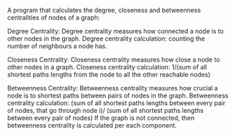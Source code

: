 A program that calculates the degree, closeness and betweenness centralities of nodes of a graph:

Degree Centrality:
Degree centrality measures how connected a node is to other nodes in the graph.
Degree centrality calculation: counting the number of neighbours a node has.

Closeness Centrality:
Closeness centrality measures how close a node to other nodes in a graph.
Closeness centrality calculation: 
1/(sum of all shortest paths lengths from the node to all the other reachable nodes)

Betweenness Centrality:
Betweenness centrality measures how crucial a node is to shortest paths between pairs of nodes in the graph.
Betweenness centrality calculation:
(sum of all shortest paths lengths between every pair of nodes, that go through node i)/
(sum of all shortest paths lengths between every pair of nodes)
If the graph is not connected, then betweenness centrality is calculated per each component.




